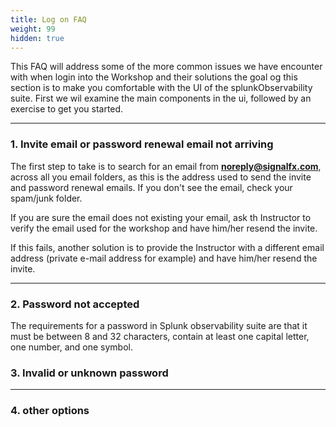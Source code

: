 ```yaml
---
title: Log on FAQ
weight: 99
hidden: true
---
```


 This FAQ will address some of the more common issues we have encounter with when login into the Workshop and their solutions the goal og this section is to make you comfortable with the UI of the splunkObservability suite.  First we wil examine the main components  in the ui, followed by an exercise  to get you started.

---

### 1. Invite email or password renewal email not arriving

 The first step to take is to search for an email from **[noreply@signalfx.com](noreply@signalfx.com)**, across all you email folders, as this is the address used to send the invite and password renewal emails. If you don't see the email, check your spam/junk folder.

If you are sure the email does not existing your email, ask th Instructor to verify the email used for the workshop and have him/her resend the invite.

If this fails, another solution is to provide the Instructor with a different email address (private e-mail address for example) and have him/her resend the invite.

---

### 2. Password not accepted

The requirements for a password in Splunk observability suite are that it must be between 8 and 32 characters, contain at least one capital letter, one number, and one symbol.

### 3. Invalid or unknown password

---

### 4.  other options
